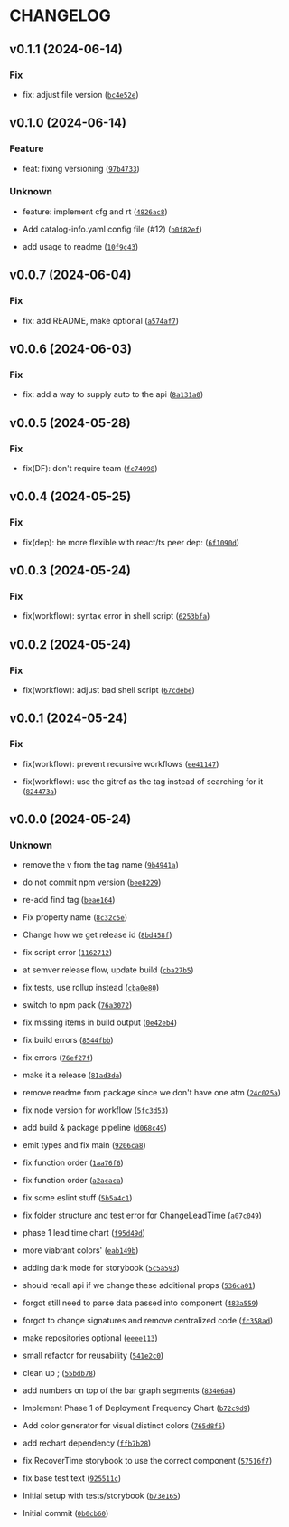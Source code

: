 # CHANGELOG



## v0.1.1 (2024-06-14)

### Fix

* fix: adjust file version ([`bc4e52e`](https://github.com/liatrio/liatrio-react-dora/commit/bc4e52e0103185517ab8b91ab4aa501639eb1df0))


## v0.1.0 (2024-06-14)

### Feature

* feat: fixing versioning ([`97b4733`](https://github.com/liatrio/liatrio-react-dora/commit/97b47332760aa778a7d9a911971f4155ecf2d9b3))

### Unknown

* feature: implement cfg and rt ([`4826ac8`](https://github.com/liatrio/liatrio-react-dora/commit/4826ac8aa060a2fd90607635c91d43288ba80a4c))

* Add catalog-info.yaml config file (#12) ([`b0f82ef`](https://github.com/liatrio/liatrio-react-dora/commit/b0f82ef31a25dd3c062d7310faadbc7b4a55b251))

* add usage to readme ([`10f9c43`](https://github.com/liatrio/liatrio-react-dora/commit/10f9c43b22df35295f0d6ff3a78536dfb1cd3bdf))


## v0.0.7 (2024-06-04)

### Fix

* fix: add README, make  optional ([`a574af7`](https://github.com/liatrio/liatrio-react-dora/commit/a574af7e0eb6eed2facab761d81d9c7fa5a1a434))


## v0.0.6 (2024-06-03)

### Fix

* fix: add a way to supply auto to the api ([`8a131a0`](https://github.com/liatrio/liatrio-react-dora/commit/8a131a0ce6fbc48df888879f85f827c7f1db019d))


## v0.0.5 (2024-05-28)

### Fix

* fix(DF): don&#39;t require team ([`fc74098`](https://github.com/liatrio/liatrio-react-dora/commit/fc740986f8c6294290cbebf186756296b5b318d9))


## v0.0.4 (2024-05-25)

### Fix

* fix(dep): be more flexible with react/ts peer dep: ([`6f1090d`](https://github.com/liatrio/liatrio-react-dora/commit/6f1090d1a37b0ccbb608108da2f400f88e210658))


## v0.0.3 (2024-05-24)

### Fix

* fix(workflow): syntax error in shell script ([`6253bfa`](https://github.com/liatrio/liatrio-react-dora/commit/6253bfa950cb516ad88c22794b03396b266ea49b))


## v0.0.2 (2024-05-24)

### Fix

* fix(workflow): adjust bad shell script ([`67cdebe`](https://github.com/liatrio/liatrio-react-dora/commit/67cdebe1207804518c99cd9803bc34e101998e9d))


## v0.0.1 (2024-05-24)

### Fix

* fix(workflow): prevent recursive workflows ([`ee41147`](https://github.com/liatrio/liatrio-react-dora/commit/ee41147fdb186b78281bde1a13aa84faf9b2fbce))

* fix(workflow): use the gitref as the tag instead of searching for it ([`824473a`](https://github.com/liatrio/liatrio-react-dora/commit/824473ab90c0a519f8a40d2ed4a21599df2d77d7))


## v0.0.0 (2024-05-24)

### Unknown

* remove the v from the tag name ([`9b4941a`](https://github.com/liatrio/liatrio-react-dora/commit/9b4941ae9c812f22e189fba0e9fcb47a9cd34279))

* do not commit npm version ([`bee8229`](https://github.com/liatrio/liatrio-react-dora/commit/bee8229182ca375ea4fccfbc5419d28c68a335f2))

* re-add find tag ([`beae164`](https://github.com/liatrio/liatrio-react-dora/commit/beae1644dd0089d6f93864eac683807461232fb3))

* Fix property name ([`8c32c5e`](https://github.com/liatrio/liatrio-react-dora/commit/8c32c5e1217c22306f5c020d0b7276b804c5467d))

* Change how we get release id ([`8bd458f`](https://github.com/liatrio/liatrio-react-dora/commit/8bd458f50954e35dfce557b3f339cda698b22364))

* fix script error ([`1162712`](https://github.com/liatrio/liatrio-react-dora/commit/116271299192ff6cb9877c630995b8b05d332ec0))

* at semver release flow, update build ([`cba27b5`](https://github.com/liatrio/liatrio-react-dora/commit/cba27b514b1a43b0cbcc6d4a103b33f152278c0b))

* fix tests, use rollup instead ([`cba0e80`](https://github.com/liatrio/liatrio-react-dora/commit/cba0e80ce6ce10b15e50211dd377467218d97468))

* switch to npm pack ([`76a3072`](https://github.com/liatrio/liatrio-react-dora/commit/76a3072836e6ece309c3963d58eacf26bd9af295))

* fix missing items in build output ([`0e42eb4`](https://github.com/liatrio/liatrio-react-dora/commit/0e42eb45927a96ea6fabfaa0727143cb5a8ac576))

* fix build errors ([`8544fbb`](https://github.com/liatrio/liatrio-react-dora/commit/8544fbb7028c031747e87e8dc1a1812a17e32b19))

* fix errors ([`76ef27f`](https://github.com/liatrio/liatrio-react-dora/commit/76ef27fe5efba1d5d06bd6c3033ac2262890ab3e))

* make it a release ([`81ad3da`](https://github.com/liatrio/liatrio-react-dora/commit/81ad3daa33d04f53f467099d2a9f42c645160a62))

* remove readme from package since we don&#39;t have one atm ([`24c025a`](https://github.com/liatrio/liatrio-react-dora/commit/24c025a41e944e4b84530076f899f78cd341dde5))

* fix node version for workflow ([`5fc3d53`](https://github.com/liatrio/liatrio-react-dora/commit/5fc3d53af91bcb43382eed5c7967cbe76d8562b3))

* add build &amp; package pipeline ([`d068c49`](https://github.com/liatrio/liatrio-react-dora/commit/d068c49b1c1161a3a017e7f32fa28764fa5f060c))

* emit types and fix main ([`9206ca8`](https://github.com/liatrio/liatrio-react-dora/commit/9206ca8d3264706246c1c35b5bcf9b99012b9acd))

* fix function order ([`1aa76f6`](https://github.com/liatrio/liatrio-react-dora/commit/1aa76f6691ab1e33b280d00525c085d38c052ea7))

* fix function order ([`a2acaca`](https://github.com/liatrio/liatrio-react-dora/commit/a2acaca50ad13faf7626f27dc9b95b26375c31a9))

* fix some eslint stuff ([`5b5a4c1`](https://github.com/liatrio/liatrio-react-dora/commit/5b5a4c11cb91a1e71470d348d3afe6c977221e0e))

* fix folder structure and test error for ChangeLeadTime ([`a07c049`](https://github.com/liatrio/liatrio-react-dora/commit/a07c0493439106611fc6b188b7ec3ed79e8099e4))

* phase 1 lead time chart ([`f95d49d`](https://github.com/liatrio/liatrio-react-dora/commit/f95d49d91d907fc16ed2add28a5962f729636e3b))

* more viabrant colors&#39; ([`eab149b`](https://github.com/liatrio/liatrio-react-dora/commit/eab149b0677f176f19dcfa225e4f59a754d5b2b6))

* adding dark mode for storybook ([`5c5a593`](https://github.com/liatrio/liatrio-react-dora/commit/5c5a593b5fab2836f4e3335d0fba41303db50002))

* should recall api if we change these additional props ([`536ca01`](https://github.com/liatrio/liatrio-react-dora/commit/536ca01eefc48886edeeee5abd140318c485b9bf))

* forgot still need to parse data passed into component ([`483a559`](https://github.com/liatrio/liatrio-react-dora/commit/483a559f86ae2ed80c0c3295ec4ff38cdef43436))

* forgot to change signatures and remove centralized code ([`fc358ad`](https://github.com/liatrio/liatrio-react-dora/commit/fc358ad6c9fbbc3fc4d32c2c26fa75a1022a6ed1))

* make repositories optional ([`eeee113`](https://github.com/liatrio/liatrio-react-dora/commit/eeee113e6cabcb6b39ab3394d078cab52152d2e2))

* small refactor for reusability ([`541e2c0`](https://github.com/liatrio/liatrio-react-dora/commit/541e2c02b8ada79ec20833f6d78fee5711c0cb07))

* clean up ; ([`55bdb78`](https://github.com/liatrio/liatrio-react-dora/commit/55bdb78c85881c2c1567595316c47a3c5734b49e))

* add numbers on top of the bar graph segments ([`834e6a4`](https://github.com/liatrio/liatrio-react-dora/commit/834e6a4d5dde4cfc987515223419d2480df75711))

* Implement Phase 1 of Deployment Frequency Chart ([`b72c9d9`](https://github.com/liatrio/liatrio-react-dora/commit/b72c9d928a2c6102d35cba2d7cabdd79e59cda1d))

* Add color generator for visual distinct colors ([`765d8f5`](https://github.com/liatrio/liatrio-react-dora/commit/765d8f5656123a7c88db1e964bb04bf9778bc62d))

* add rechart dependency ([`ffb7b28`](https://github.com/liatrio/liatrio-react-dora/commit/ffb7b28b3327a6b40ba592e3c6e7c816a3616b82))

* fix RecoverTime storybook to use the correct component ([`57516f7`](https://github.com/liatrio/liatrio-react-dora/commit/57516f751d5675a43dfac18a7becb7559a3294ab))

* fix base test text ([`925511c`](https://github.com/liatrio/liatrio-react-dora/commit/925511cfbe7605e23cec9cae8a2dabf2e63c7fbb))

* Initial setup with tests/storybook ([`b73e165`](https://github.com/liatrio/liatrio-react-dora/commit/b73e16522eb9dd377ce38e48d96e7f5a238f9224))

* Initial commit ([`0b0cb60`](https://github.com/liatrio/liatrio-react-dora/commit/0b0cb609ad5f50debb726e71bf1c88cef7e6d721))
